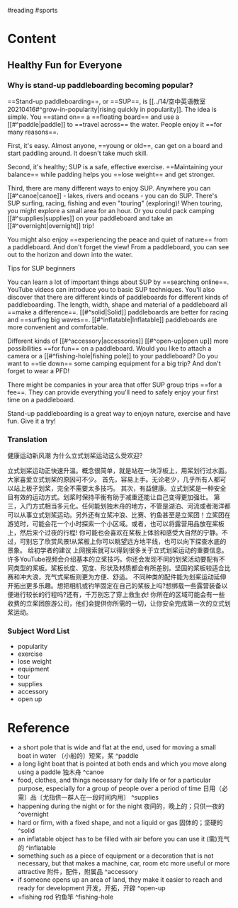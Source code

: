 #reading #sports

# Content

## Healthy Fun for Everyone

### Why is stand-up paddleboarding becoming popular?

==Stand-up paddleboarding==, or ==SUP==, is [[../14/空中英语教室 20210416#^grow-in-popularity|rising quickly in popularity]]. The idea is simple. You ==stand on== a ==floating board== and use a [[#^paddle|paddle]] to ==travel across== the water. People enjoy it ==for many reasons==.

First, it's easy. Almost anyone, ==young or old==, can get on a board and start paddling around. lt doesn't take much skill.

Second, it's healthy; SUP is a safe, effective exercise. ==Maintaining your balance== while padding helps you ==lose weight== and get stronger.

Third, there are many different ways to enjoy SUP. Anywhere you can [[#^canoe|canoe]] - lakes, rivers and oceans - you can do SUP. There's SUP surfing, racing, fishing and even "touring" (exploring)! When touring, you might explore a small area for an hour. Or you could pack camping [[#^supplies|supplies]] on your paddleboard and take an [[#^overnight|overnight]] trip!

You might also enjoy ==experiencing the peace and quiet of nature== from a paddleboard. And don't forget the view! From a paddleboard, you can see out to the horizon and down into the water.

Tips for SUP beginners

You can learn a lot of important things about SUP by ==searching online==. YouTube videos can introduce you to basic SUP techniques. You'll also discover that there are different kinds of paddleboards for different kinds of paddleboarding. The length, width, shape and material of a paddleboard all ==make a difference==. [[#^solid|Solid]] paddleboards are better for racing and ==surfing big waves==. [[#^inflatable|Inflatable]] paddleboards are more convenient and comfortable.

Different kinds of [[#^accessory|accessories]] [[#^open-up|open up]] more possibilities ==for fun== on a paddleboard. Would you like to attach a camera or a [[#^fishing-hole|fishing pole]] to your paddleboard? Do you want to ==tie down== some camping equipment for a big trip? And don't forget to wear a PFD!

There might be companies in your area that offer SUP group trips ==for a fee==. They can provide everything you'll need to safely enjoy your first time on a paddleboard.

Stand-up paddleboarding is a great way to enjoyn nature, exercise and have fun. Give it a try!

### Translation

健康运动新风潮
为什么立式划桨运动这么受欢迎?

立式划桨运动正快速升温。概念很简单，就是站在一块浮板上，用桨划行过水面。大家喜爱立式划桨的原因可不少。
首先，容易上手。无论老少，几乎所有人都可以站上板子划桨，完全不需要太多技巧。
其次，有益健康。立式划桨是一种安全目有效的运动方式。划桨时保持平衡有助于减重还能让自己变得更加强壮。
第三，入门方式相当多元化。任何能划独木舟的地方，不管是湖泊、河流或者海洋都可以从事立式划桨运动。另外还有立桨冲浪、比赛、钓鱼甚至是立桨团！立桨团在游览时，可能会花一个小时探索一个小区域。或者，也可以将露营用品放在桨板上，然后来个过夜的行程!
你可能也会喜欢在桨板上体验和感受大自然的宁静。不过，可别忘了欣赏风景!从桨板上你可以眺望远方地平线，也可以向下探查水底的景象。
给初学者的建议
上网搜索就可以得到很多关于立式划桨运动的重要信息。许多YouTube视频会介绍基本的立桨技巧。你还会发现不同的划桨活动要配有不同类型的桨板。桨板长度、宽度、形状及材质都会有所差别。坚固的桨板较适合比赛和冲大浪，充气式桨板则更为方便、舒适。
不同种类的配件能为划桨运动延伸开拓出更多乐趣。想把相机或钓竿固定在自己的桨板上吗?想绑载一些露营装备以便进行较长的行程吗?还有，千万别忘了穿上救生衣!
你所在的区域可能会有一些收费的立桨团旅游公司，他们会提供你所需的一切，让你安全完成第一次的立式划桨运动。

### Subject Word List

- popularity
- exercise
- lose weight
- equipment
- tour
- supplies
- accessory
- open up

# Reference

- a short pole that is wide and flat at the end, used for moving a small boat in water 〔小船的〕短桨，桨 ^paddle
- a long light boat that is pointed at both ends and which you move along using a paddle 独木舟 ^canoe
- food, clothes, and things necessary for daily life or for a particular purpose, especially for a group of people over a period of time 日用（必需）品〔尤指供一群人在一段时间内用〕 ^supplies
- happening during the night or for the night 夜间的，晚上的；只供一夜的 ^overnight
- hard or firm, with a fixed shape, and not a liquid or gas 固体的；坚硬的 ^solid
- an inflatable object has to be filled with air before you can use it (需)充气的 ^inflatable
- something such as a piece of equipment or a decoration that is not necessary, but that makes a machine, car, room etc more useful or more attractive 附件，配件，附属品 ^accessory
- if someone opens up an area of land, they make it easier to reach and ready for development 开发，开拓，开辟 ^open-up
- =fishing rod 钓鱼竿 ^fishing-hole
